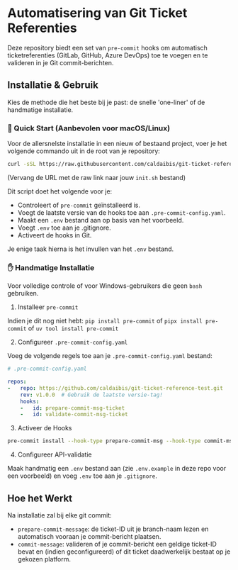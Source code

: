 # Automatisering van Git Ticket Referenties

Deze repository biedt een set van `pre-commit` hooks om automatisch ticketreferenties (GitLab, GitHub, Azure DevOps) toe te voegen en te valideren in je Git commit-berichten.

## Installatie & Gebruik

Kies de methode die het beste bij je past: de snelle 'one-liner' of de handmatige installatie.

### 🚀 Quick Start (Aanbevolen voor macOS/Linux)

Voor de allersnelste installatie in een nieuw of bestaand project, voer je het volgende commando uit in de root van je repository:

```bash
curl -sSL https://raw.githubusercontent.com/caldaibis/git-ticket-reference-test/main/init.sh | bash
```

(Vervang de URL met de raw link naar jouw `init.sh` bestand)

Dit script doet het volgende voor je:

   - Controleert of `pre-commit` geïnstalleerd is.
   - Voegt de laatste versie van de hooks toe aan `.pre-commit-config.yaml`.
   - Maakt een `.env` bestand aan op basis van het voorbeeld.
   - Voegt `.env` toe aan je .gitignore.
   - Activeert de hooks in Git.

Je enige taak hierna is het invullen van het `.env` bestand.

### ✋ Handmatige Installatie

Voor volledige controle of voor Windows-gebruikers die geen `bash` gebruiken.

1. Installeer `pre-commit`

Indien je dit nog niet hebt: `pip install pre-commit` of `pipx install pre-commit` of `uv tool install pre-commit`

2. Configureer `.pre-commit-config.yaml`

Voeg de volgende regels toe aan je `.pre-commit-config.yaml` bestand:

```yaml
# .pre-commit-config.yaml

repos:
-   repo: https://github.com/caldaibis/git-ticket-reference-test.git
    rev: v1.0.0  # Gebruik de laatste versie-tag!
    hooks:
    -   id: prepare-commit-msg-ticket
    -   id: validate-commit-msg-ticket
```

3. Activeer de Hooks

```bash
pre-commit install --hook-type prepare-commit-msg --hook-type commit-msg
```

4. Configureer API-validatie

Maak handmatig een `.env` bestand aan (zie `.env.example` in deze repo voor een voorbeeld) en voeg `.env` toe aan je `.gitignore`.

## Hoe het Werkt

Na installatie zal bij elke git commit:

   - `prepare-commit-message`: de ticket-ID uit je branch-naam lezen en automatisch vooraan je commit-bericht plaatsen.
   - `commit-message`: valideren of je commit-bericht een geldige ticket-ID bevat en (indien geconfigureerd) of dit ticket daadwerkelijk bestaat op je gekozen platform.
